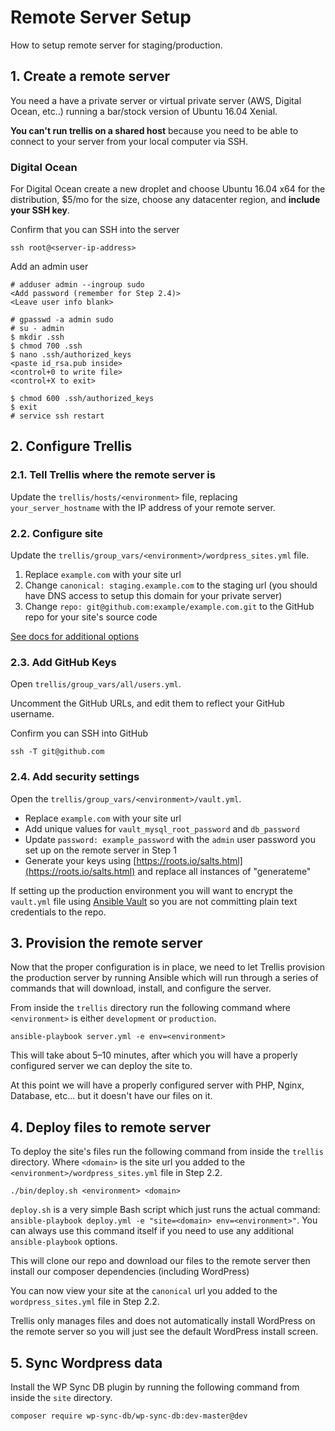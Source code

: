 # Remote Server Setup

How to setup remote server for staging/production.

## 1. Create a remote server

You need a have a private server or virtual private server (AWS, Digital Ocean, etc..) running a bar/stock version of Ubuntu 16.04 Xenial.

**You can't run trellis on a shared host** because you need to be able to connect to your server from your local computer via SSH.

### Digital Ocean

For Digital Ocean create a new droplet and choose Ubuntu 16.04 x64 for the distribution, $5/mo for the size, choose any datacenter region, and **include your SSH key**.

Confirm that you can SSH into the server

```
ssh root@<server-ip-address>
```

Add an admin user

```
# adduser admin --ingroup sudo
<Add password (remember for Step 2.4)>
<Leave user info blank>

# gpasswd -a admin sudo
# su - admin
$ mkdir .ssh
$ chmod 700 .ssh
$ nano .ssh/authorized_keys
<paste id_rsa.pub inside>
<control+0 to write file>
<control+X to exit>

$ chmod 600 .ssh/authorized_keys
$ exit
# service ssh restart
```

## 2. Configure Trellis

### 2.1. Tell Trellis where the remote server is

Update the `trellis/hosts/<environment>` file, replacing `your_server_hostname` with the IP address of your remote server.

### 2.2. Configure site

Update the `trellis/group_vars/<environment>/wordpress_sites.yml` file.

1. Replace `example.com` with your site url
1. Change `canonical: staging.example.com` to the staging url (you should have DNS access to setup this domain for your private server)
1. Change `repo: git@github.com:example/example.com.git` to the GitHub repo for your site's source code

[See docs for additional options](https://roots.io/trellis/docs/wordpress-sites/#remote-servers)

### 2.3. Add GitHub Keys

Open `trellis/group_vars/all/users.yml`.

Uncomment the GitHub URLs, and edit them to reflect your GitHub username.

Confirm you can SSH into GitHub

```
ssh -T git@github.com
```

### 2.4. Add security settings

Open the `trellis/group_vars/<environment>/vault.yml`.

- Replace `example.com` with your site url
- Add unique values for `vault_mysql_root_password` and `db_password`
- Update `password: example_password` with the `admin` user password you set up on the remote server in Step 1
- Generate your keys using [https://roots.io/salts.html](https://roots.io/salts.html) and replace all instances of "generateme"

If setting up the production environment you will want to encrypt the `vault.yml` file using [Ansible Vault](https://roots.io/trellis/docs/vault/) so you are not committing plain text credentials to the repo.

## 3. Provision the remote server

Now that the proper configuration is in place, we need to let Trellis provision the production server by running Ansible which will run through a series of commands that will download, install, and configure the server.

From inside the `trellis` directory run the following command where `<environment>` is either `development` or `production`.

```
ansible-playbook server.yml -e env=<environment>
```

This will take about 5–10 minutes, after which you will have a properly configured server we can deploy the site to.

At this point we will have a properly configured server with PHP, Nginx, Database, etc... but it doesn't have our files on it.

## 4. Deploy files to remote server

To deploy the site's files run the following command from inside the `trellis` directory. Where `<domain>` is the site url you added to the `<environment>/wordpress_sites.yml` file in Step 2.2.

```
./bin/deploy.sh <environment> <domain>
```

`deploy.sh` is a very simple Bash script which just runs the actual command: `ansible-playbook deploy.yml -e "site=<domain> env=<environment>"`. You can always use this command itself if you need to use any additional `ansible-playbook` options.

This will clone our repo and download our files to the remote server then install our composer dependencies (including WordPress)

You can now view your site at the `canonical` url you added to the `wordpress_sites.yml` file in Step 2.2.

Trellis only manages files and does not automatically install WordPress on the remote server so you will just see the default WordPress install screen.

## 5. Sync Wordpress data

Install the WP Sync DB plugin by running the following command from inside the `site` directory.

```
composer require wp-sync-db/wp-sync-db:dev-master@dev
```
